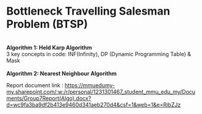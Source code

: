 # Bottleneck Travelling Salesman Problem (BTSP)

<br><b> Algorithm 1: Held Karp Algorithm </b>
<br>3 key concepts in code: INF(Infinity), DP (Dynamic Programming Table) & Mask
<br>
<br><b> Algorithm 2: Nearest Neighbour Algorithm </b>


Report document link : https://mmuedumy-my.sharepoint.com/:w:/r/personal/1231301467_student_mmu_edu_my/Documents/Group7Report(Algo).docx?d=wc9fa3ba9df2b413e9460d341aeb270d4&csf=1&web=1&e=RibZJz

